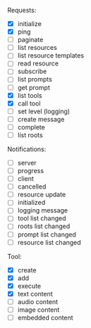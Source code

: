 Requests:

-  [x] initialize
-  [x] ping
-  [ ] paginate
-  [ ] list resources
-  [ ] list resource templates
-  [ ] read resource
-  [ ] subscribe
-  [ ] list prompts
-  [ ] get prompt
-  [x] list tools
-  [x] call tool
-  [ ] set level (logging)
-  [ ] create message
-  [ ] complete
-  [ ] list roots

Notifications:

-  [ ] server
-  [ ] progress
-  [ ] client
-  [ ] cancelled
-  [ ] resource update
-  [ ] initialized
-  [ ] logging message
-  [ ] tool list changed
-  [ ] roots list changed
-  [ ] prompt list changed
-  [ ] resource list changed

Tool:

-  [x] create
-  [x] add
-  [x] execute
-  [x] text content
-  [ ] audio content
-  [ ] image content
-  [ ] embedded content
